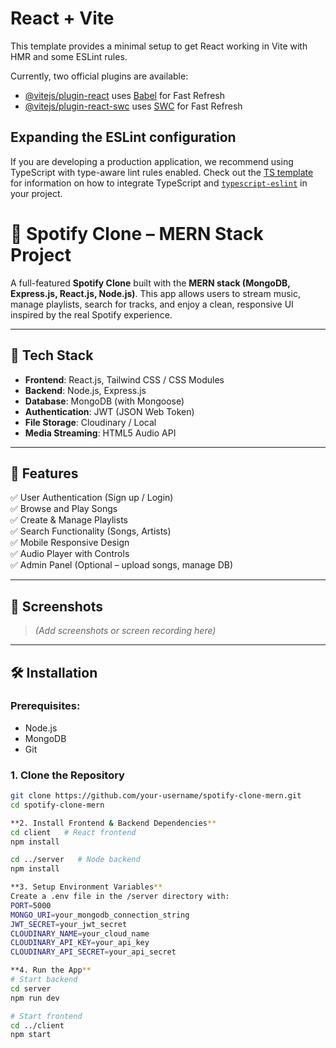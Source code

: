 # React + Vite

This template provides a minimal setup to get React working in Vite with HMR and some ESLint rules.

Currently, two official plugins are available:

- [@vitejs/plugin-react](https://github.com/vitejs/vite-plugin-react/blob/main/packages/plugin-react) uses [Babel](https://babeljs.io/) for Fast Refresh
- [@vitejs/plugin-react-swc](https://github.com/vitejs/vite-plugin-react/blob/main/packages/plugin-react-swc) uses [SWC](https://swc.rs/) for Fast Refresh

## Expanding the ESLint configuration

If you are developing a production application, we recommend using TypeScript with type-aware lint rules enabled. Check out the [TS template](https://github.com/vitejs/vite/tree/main/packages/create-vite/template-react-ts) for information on how to integrate TypeScript and [`typescript-eslint`](https://typescript-eslint.io) in your project.

# 🎵 Spotify Clone – MERN Stack Project

A full-featured **Spotify Clone** built with the **MERN stack (MongoDB, Express.js, React.js, Node.js)**. This app allows users to stream music, manage playlists, search for tracks, and enjoy a clean, responsive UI inspired by the real Spotify experience.

---

## 🚀 Tech Stack

- **Frontend**: React.js, Tailwind CSS / CSS Modules
- **Backend**: Node.js, Express.js
- **Database**: MongoDB (with Mongoose)
- **Authentication**: JWT (JSON Web Token)
- **File Storage**: Cloudinary / Local
- **Media Streaming**: HTML5 Audio API

---

## 🧩 Features

✅ User Authentication (Sign up / Login)  
✅ Browse and Play Songs  
✅ Create & Manage Playlists  
✅ Search Functionality (Songs, Artists)  
✅ Mobile Responsive Design  
✅ Audio Player with Controls  
✅ Admin Panel (Optional – upload songs, manage DB)

---

## 📸 Screenshots

> *(Add screenshots or screen recording here)*

---

## 🛠️ Installation

### Prerequisites:
- Node.js
- MongoDB
- Git

### 1. Clone the Repository
```bash
git clone https://github.com/your-username/spotify-clone-mern.git
cd spotify-clone-mern

**2. Install Frontend & Backend Dependencies**
cd client   # React frontend
npm install

cd ../server   # Node backend
npm install

**3. Setup Environment Variables**
Create a .env file in the /server directory with:
PORT=5000
MONGO_URI=your_mongodb_connection_string
JWT_SECRET=your_jwt_secret
CLOUDINARY_NAME=your_cloud_name
CLOUDINARY_API_KEY=your_api_key
CLOUDINARY_API_SECRET=your_api_secret

**4. Run the App**
# Start backend
cd server
npm run dev

# Start frontend
cd ../client
npm start
